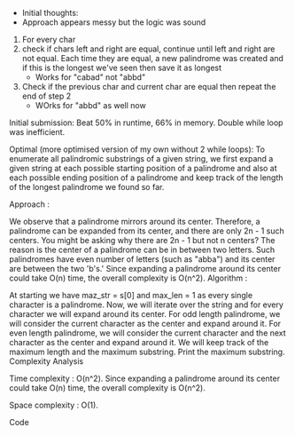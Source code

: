 - Initial thoughts:
- Approach appears messy but the logic was sound
1. For every char
2. check if chars left and right are equal, continue until left and right are not equal. Each time they are equal, a new palindrome was created and if this is the longest we've seen then save it as longest
    - Works for "cabad" not "abbd" 
3. Check if the previous char and current char are equal then repeat the end of step 2
   - WOrks for "abbd" as well now

Initial submission:
Beat 50% in runtime, 66% in memory. Double while loop was inefficient.

Optimal (more optimised version of my own without 2 while loops):
To enumerate all palindromic substrings of a given string, we first expand a given string at each possible starting position of a palindrome and also at each possible ending position of a palindrome and keep track of the length of the longest palindrome we found so far.

Approach :

We observe that a palindrome mirrors around its center. Therefore, a palindrome can be expanded from its center, and there are only 2n - 1 such centers.
You might be asking why there are 2n - 1 but not n centers? The reason is the center of a palindrome can be in between two letters. Such palindromes have even number of letters (such as "abba") and its center are between the two 'b's.'
Since expanding a palindrome around its center could take O(n) time, the overall complexity is O(n^2).
Algorithm :

At starting we have maz_str = s[0] and max_len = 1 as every single character is a palindrome.
Now, we will iterate over the string and for every character we will expand around its center.
For odd length palindrome, we will consider the current character as the center and expand around it.
For even length palindrome, we will consider the current character and the next character as the center and expand around it.
We will keep track of the maximum length and the maximum substring.
Print the maximum substring.
Complexity Analysis

Time complexity : O(n^2). Since expanding a palindrome around its center could take O(n) time, the overall complexity is O(n^2).

Space complexity : O(1).

Code